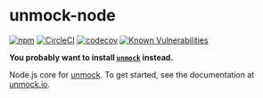 # unmock-node

[![npm](https://img.shields.io/npm/v/unmock-node.svg)](https://www.npmjs.com/package/unmock-node)
[![CircleCI](https://circleci.com/gh/unmock/unmock-js.svg?style=svg)](https://circleci.com/gh/unmock/unmock-js)
[![codecov](https://codecov.io/gh/unmock/unmock-js/branch/dev/graph/badge.svg)](https://codecov.io/gh/unmock/unmock-js)
[![Known Vulnerabilities](https://snyk.io/test/github/unmock/unmock-js/badge.svg?targetFile=package.json)](https://snyk.io/test/github/unmock/unmock-js?targetFile=package.json)

**You probably want to install [`unmock`](https://www.npmjs.com/package/unmock) instead.**

Node.js core for [unmock](https://github.com/unmock/unmock-js). To get started, see the documentation at [unmock.io](https://unmock.io).
